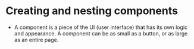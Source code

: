# Creating and nesting components

* A component is a piece of the UI (user interface) that has its own logic and appearance. A component can be as small as a button, or as large as an entire page.


